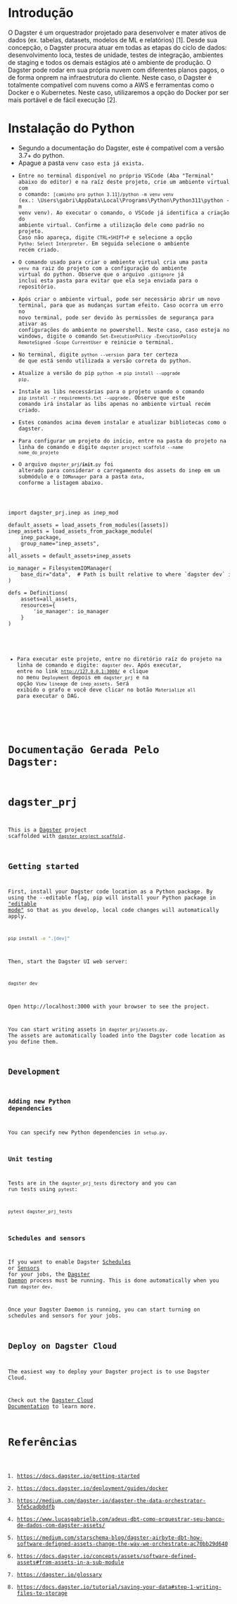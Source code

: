 # Introdução
O Dagster é um orquestrador projetado para desenvolver e mater ativos de dados (ex. tabelas, datasets, modelos de ML e relatórios) [1].
Desde sua concepção, o Dagster procura atuar em todas as etapas do ciclo de dados: desenvolvimento loca, testes de unidade, testes de integração, 
ambientes de staging e todos os demais estágios até o ambiente de produção.
O Dagster pode rodar em sua própria nuvem com diferentes planos pagos, o de forma onprem na infraestrutura do cliente. Neste caso, o Dagster é totalmente compatível com nuvens como a AWS e ferramentas como o Docker e o Kubernetes. Neste caso, utilizaremos a opção do Docker por ser mais portável e de fácil execução [2].

# Instalação do Python
- Segundo a documentação do Dagster, este é compatível com a versão 3.7+ do python.
- Apague a pasta <code>venv</venv> caso esta já exista.
- Entre no terminal disponível no próprio VSCode (Aba "Terminal" abaixo do editor) e na raíz deste projeto, crie um ambiente virtual com o comando: <code>[caminho pro python 3.11]/python -m venv venv</code> (ex.: \Users\gabri\AppData\Local\Programs\Python\Python311\python -m venv venv). Ao executar o comando, o VSCode já identifica a criação do ambiente virtual. Confirme a utilização dele como padrão no projeto. Caso não apareça, digite <code>CTRL+SHIFT+P</code> e selecione a opção <code>Pytho: Select Interpreter</code>. Em seguida selecione o ambiente recém criado.
- O comando usado para criar o ambiente virtual cria uma pasta <code>venv</code> na raiz do projeto com a configuração do ambiente virtual do python. Observe que o arquivo <code>.gitignore</code> já inclui esta pasta para evitar que ela seja enviada para o repositório. 
- Após criar o ambiente virtual, pode ser necessário abrir um novo terminal, para que as mudanças surtam efeito. Caso ocorra um erro no novo terminal, pode ser devido às permissões de segurança para ativar as configurações do ambiente no powershell. Neste caso, caso esteja no windows, digite o comando <code>Set-ExecutionPolicy -ExecutionPolicy RemoteSigned -Scope CurrentUser</code> e reinicie o terminal.
- No terminal, digite <code>python --version</code> para ter certeza de que está sendo utilizada a versão correta do python.
- Atualize a versão do pip <code>python -m pip install --upgrade pip</code>.
- Instale as libs necessárias para o projeto usando o comando <code>pip install -r requirements.txt --upgrade</code>. Observe que este comando irá instalar as libs apenas no ambiente virtual recém criado.
- Estes comandos acima devem instalar e atualizar bibliotecas como o dagster.
- Para configurar um projeto do início, entre na pasta do projeto na linha de comando e digite <code>dagster project scaffold --name nome_do_projeto</code>
- O arquivo <code>dagster_prj/__init__.py</code> foi alterado para considerar o carregamento dos assets do inep em um submódulo e o <code>IOManager</code> para a pasta <code>data</code>, conforme a listagem abaixo.
<pre>
import dagster_prj.inep as inep_mod

default_assets = load_assets_from_modules([assets])
inep_assets = load_assets_from_package_module(
    inep_package,
    group_name="inep_assets",
)
all_assets = default_assets+inep_assets

io_manager = FilesystemIOManager(
    base_dir="data",  # Path is built relative to where `dagster dev` is run
)

defs = Definitions(
    assets=all_assets,
    resources={
        'io_manager': io_manager
    }
)
</pre>
- Para executar este projeto, entre no diretório raíz do projeto na linha de comando e digite: <code>dagster dev</code>. Após executar, entre no link <code>http://127.0.0.1:3000/</code> e clique no menu <code>Deployment</code> depois em <code>dagster_prj</code> e na opção <code>View lineage</code> de <code>inep_assets</code>. Será exibido o grafo e você deve clicar no botão <code>Materialize all</code> para executar o DAG.
<!-- 
PARA ATUALIZAR:
# Configurando o Docker
- Abra o terminal e cheque a versão do docker (<code>docker --version</code>). Caso não tenha instalado, baixe e instale pelo site do docker (https://www.docker.com/). 
- Crie as pastas config, data, logs e plugins, caso elas não existam.
- Este projeto já foi configurado para usar o docker e adaptado para o airflow. Caso precise configurar um novo projeto, siga os passos a seguir. Caso contrário pule as instruções seguintes que se referem à configuração do docker-compose e Dockerfile. Considera-se a versão 2.6.1 do airflow. Caso as sua seja diferente, baixe no o arquivo no link https://airflow.apache.org/docs/apache-airflow/2.6.1/docker-compose.yaml, substituindo o 2.6.1 pela sua versão. Neste arquivo, foi alterada a opção para a geração dos exemplos (<code>AIRFLOW__CORE__LOAD_EXAMPLES: 'false'</code>)
- Localize a linha 75, que configura os volumes, no arquivo <code>docker-compose.yaml</code> e inclua a pasta <code>data</code> conforme a última linha da listagem abaixo.
<pre>
volumes:
    - ${AIRFLOW_PROJ_DIR:-.}/dags:/opt/airflow/dags
    - ${AIRFLOW_PROJ_DIR:-.}/logs:/opt/airflow/logs
    - ${AIRFLOW_PROJ_DIR:-.}/config:/opt/airflow/config
    - ${AIRFLOW_PROJ_DIR:-.}/plugins:/opt/airflow/plugins
    - ${AIRFLOW_PROJ_DIR:-.}/data:/opt/airflow/data
</pre>
- Ainda no <code>docker-compose.yaml</code>, localize a linha 249 e altere as duas linhas abaixo para incluir a pasta <code>data</code>.
<pre>
    mkdir -p /sources/logs /sources/dags /sources/plugins  /sources/data
    chown -R "${AIRFLOW_UID}:0" /sources/{logs,dags,plugins,data}
</pre>
- Ainda no <code>docker-compose.yaml</code>, na linha 53, foi feita uma alteração para trocar o uso da imagem pronta por uma utilização do Dockerfile que inclui a instalação dos requirements das bibliotecas usadas pelo projeto [3].
<pre>
  #image: ${AIRFLOW_IMAGE_NAME:-apache/airflow:2.6.1}
  build: .
</pre>
- Execute <code>docker compose up --build</code>
- Abra o terminal e cheque se o docker está sendo executado (<code>docker ps</code>). Caso não esteja rodando, pode ser necessário executar o Docker Desktop (<code>& 'C:\Program Files\Docker\Docker\Docker Desktop.exe'</code>). O comando anterior considera o local de instalação específico. Ajuste o path e atente para o '&' no início para inicializar o processo em segundo plano. Outra alternativa é executar direto o programa pelo gerenciador de arquivos do windows.
- Entre na pasta raiz do projeto e execute <code>docker compose stop</code> para parar os containers e em seguida <code>docker compose rm</code> para remover quaisquer instâncias criadas anteriormente por este script.
- Em seguida, digite <code>& docker compose up</code> (a partir da segunda vez, pode inicializar apenas o airflow - <code>& docker compose up airflow-init</code>)
- Após inicializar, entre no navegador e vá para o endereço http://localhost:8080 (login: airflow senha: airflow).
- Após inicializar, você pode rodar uma dag manualmente. Caso deseje, altere as configurações das dags para que sejam executadas periodicamente. Novas dags criadas na pasta dags deste projeto serão carregadas automaticamente, uma vez que esta pasta é mapeada em um volume do docker. Observe ainda que as pastas logs, config e plugins também são mapeadas em volumes. Assim, ao realizar uma execução, novos arquivos podem ser criados nesta pasta, podendo ser necessário realizar uma limpeza periodicamente (especialmente a pasta logs).  -->

# Documentação Gerada Pelo Dagster:

# dagster_prj

This is a [Dagster](https://dagster.io/) project scaffolded with [`dagster project scaffold`](https://docs.dagster.io/getting-started/create-new-project).

## Getting started

First, install your Dagster code location as a Python package. By using the --editable flag, pip will install your Python package in ["editable mode"](https://pip.pypa.io/en/latest/topics/local-project-installs/#editable-installs) so that as you develop, local code changes will automatically apply.

```bash
pip install -e ".[dev]"
```

Then, start the Dagster UI web server:

```bash
dagster dev
```

Open http://localhost:3000 with your browser to see the project.

You can start writing assets in `dagster_prj/assets.py`. The assets are automatically loaded into the Dagster code location as you define them.

## Development


### Adding new Python dependencies

You can specify new Python dependencies in `setup.py`.

### Unit testing

Tests are in the `dagster_prj_tests` directory and you can run tests using `pytest`:

```bash
pytest dagster_prj_tests
```

### Schedules and sensors

If you want to enable Dagster [Schedules](https://docs.dagster.io/concepts/partitions-schedules-sensors/schedules) or [Sensors](https://docs.dagster.io/concepts/partitions-schedules-sensors/sensors) for your jobs, the [Dagster Daemon](https://docs.dagster.io/deployment/dagster-daemon) process must be running. This is done automatically when you run `dagster dev`.

Once your Dagster Daemon is running, you can start turning on schedules and sensors for your jobs.

## Deploy on Dagster Cloud

The easiest way to deploy your Dagster project is to use Dagster Cloud.

Check out the [Dagster Cloud Documentation](https://docs.dagster.cloud) to learn more.


# Referências
1. https://docs.dagster.io/getting-started
2. https://docs.dagster.io/deployment/guides/docker
3. https://medium.com/dagster-io/dagster-the-data-orchestrator-5fe5cadb0dfb
4. https://www.lucasgabrielb.com/adeus-dbt-como-orquestrar-seu-banco-de-dados-com-dagster-assets/
5. https://medium.com/starschema-blog/dagster-airbyte-dbt-how-software-defigned-assets-change-the-way-we-orchestrate-ac70bb29d640
6. https://docs.dagster.io/concepts/assets/software-defined-assets#from-assets-in-a-sub-module
7. https://dagster.io/glossary
8. https://docs.dagster.io/tutorial/saving-your-data#step-1-writing-files-to-storage